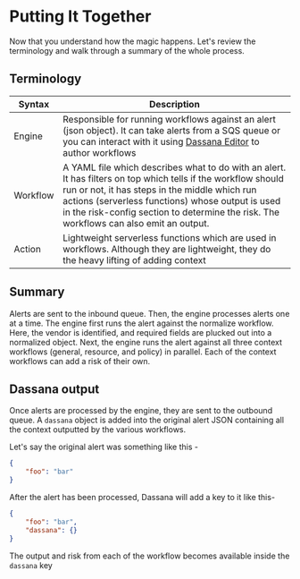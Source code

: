 # Putting It Together

Now that you understand how the magic happens. Let's review the terminology and walk through a summary of the whole process.

## Terminology

| Syntax   | Description                                                                                                                                                                                                                                                                                                  |
| -------- | ------------------------------------------------------------------------------------------------------------------------------------------------------------------------------------------------------------------------------------------------------------------------------------------------------------ |
| Engine   | Responsible for running workflows against an alert (json object). It can take alerts from a SQS queue or you can interact with it using [Dassana Editor](https://editor.dassana.io/) to author workflows                                                                                                     |
| Workflow | A YAML file which describes what to do with an alert. It has filters on top which tells if the workflow should run or not, it has steps in the middle which run actions (serverless functions) whose output is used in the risk-config section to determine the risk. The workflows can also emit an output. |
| Action   | Lightweight serverless functions which are used in workflows. Although they are lightweight, they do the heavy lifting of adding context                                                                                                                                                                     |

## Summary

Alerts are sent to the inbound queue. Then, the engine processes alerts one at a time. The engine first runs the alert against the normalize workflow. Here, the vendor is identified, and required fields are plucked out into a normalized object. Next, the engine runs the alert against all three context workflows (general, resource, and policy) in parallel. Each of the context workflows can add a risk of their own.

## Dassana output

Once alerts are processed by the engine, they are sent to the outbound queue. A `dassana` object is added into the original alert JSON containing all the context outputted by the various workflows.

Let's say the original alert was something like this -

```json
{
	"foo": "bar"
}
```

After the alert has been processed, Dassana will add a key to it like this-

```json
{
	"foo": "bar",
	"dassana": {}
}
```

The output and risk from each of the workflow becomes available inside the `dassana` key
